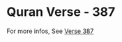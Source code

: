 # Quran Verse - 387 

For more infos, See [Verse 387](https://www.quranbookk.com/quran/search?q=387)